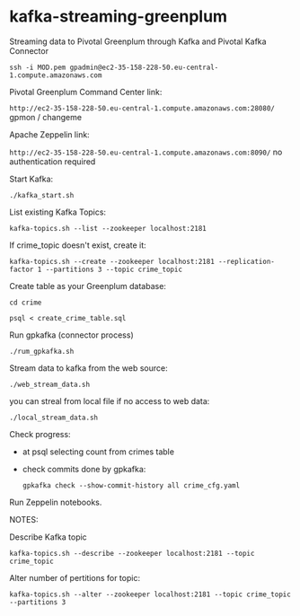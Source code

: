 # kafka-streaming-greenplum
Streaming data to Pivotal Greenplum through Kafka and Pivotal Kafka Connector

`ssh -i MOD.pem gpadmin@ec2-35-158-228-50.eu-central-1.compute.amazonaws.com`

Pivotal Greenplum Command Center link:

`http://ec2-35-158-228-50.eu-central-1.compute.amazonaws.com:28080/`
gpmon / changeme

Apache Zeppelin link:

`http://ec2-35-158-228-50.eu-central-1.compute.amazonaws.com:8090/`
no authentication required

Start Kafka:

`./kafka_start.sh`

List existing Kafka Topics:

`kafka-topics.sh --list --zookeeper localhost:2181`

If crime_topic doesn't exist, create it:

`kafka-topics.sh --create --zookeeper localhost:2181 --replication-factor 1 --partitions 3 --topic crime_topic`

Create table as your Greenplum database:

`cd crime`

`psql < create_crime_table.sql`

Run gpkafka (connector process)

`./rum_gpkafka.sh`

Stream data to kafka from the web source:

`./web_stream_data.sh`

you can streal from local file if no access to web data:

`./local_stream_data.sh`

Check progress:

- at psql selecting count from crimes table

- check commits done by gpkafka:
  
  `gpkafka check --show-commit-history all crime_cfg.yaml`
 
 Run Zeppelin notebooks.


NOTES:

Describe Kafka topic

`kafka-topics.sh --describe --zookeeper localhost:2181 --topic crime_topic`

Alter number of pertitions for topic:

`kafka-topics.sh --alter --zookeeper localhost:2181 --topic crime_topic --partitions 3`
